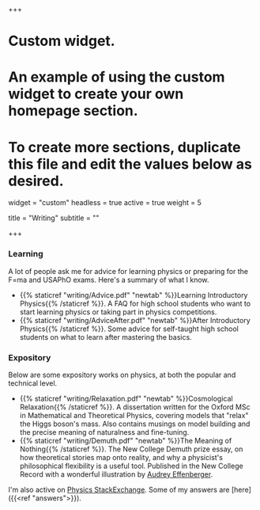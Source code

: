 +++
# Custom widget.
# An example of using the custom widget to create your own homepage section.
# To create more sections, duplicate this file and edit the values below as desired.
widget = "custom"
headless = true
active = true
weight = 5

title = "Writing"
subtitle = ""

+++

### Learning 

A lot of people ask me for advice for learning physics or preparing for the F=ma and USAPhO exams. Here's a summary of what I know.

- {{% staticref "writing/Advice.pdf" "newtab" %}}Learning Introductory Physics{{% /staticref %}}. A FAQ for high school students who want to start learning physics or taking part in physics competitions.
- {{% staticref "writing/AdviceAfter.pdf" "newtab" %}}After Introductory Physics{{% /staticref %}}. Some advice for self-taught high school students on what to learn after mastering the basics. 

### Expository

Below are some expository works on physics, at both the popular and technical level.

- {{% staticref "writing/Relaxation.pdf" "newtab" %}}Cosmological Relaxation{{% /staticref %}}. A dissertation written for the Oxford MSc in Mathematical and Theoretical Physics, covering models that "relax" the Higgs boson's mass. Also contains musings on model building and the precise meaning of naturalness and fine-tuning.
- {{% staticref "writing/Demuth.pdf" "newtab" %}}The Meaning of Nothing{{% /staticref %}}. The New College Demuth prize essay, on how theoretical stories map onto reality, and why a physicist's philosophical flexibility is a useful tool. Published in the New College Record with a wonderful illustration by [Audrey Effenberger](https://aeffen.github.io/).

I'm also active on [Physics StackExchange](https://physics.stackexchange.com/users/83398/knzhou). Some of my answers are [here]({{<ref "answers">}}).
